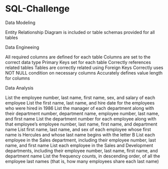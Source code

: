 # SQL-Challenge

Data Modeling

Entity Relationship Diagram is included or table schemas provided for all tables

Data Engineeing

All required columns are defined for each table
Columns are set to the correct data type 
Primary Keys set for each table 
Correctly references related tables 
Tables are correctly related using Foreign Keys 
Correctly uses NOT NULL condition on necessary columns 
Accurately defines value length for columns 

Data Analysis

List the employee number, last name, first name, sex, and salary of each employee
List the first name, last name, and hire date for the employees who were hired in 1986
List the manager of each department along with their department number, department name, employee number, last name, and first name
List the department number for each employee along with that employee’s employee number, last name, first name, and department name
List first name, last name, and sex of each employee whose first name is Hercules and whose last name begins with the letter B
List each employee in the Sales department, including their employee number, last name, and first name
List each employee in the Sales and Development departments, including their employee number, last name, first name, and department name
List the frequency counts, in descending order, of all the employee last names (that is, how many employees share each last name)
